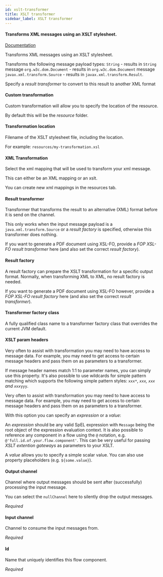 ```yaml
---
id: xslt-transformer
title: XSLT transformer
sidebar_label: XSLT transformer
---
```

#### Transforms XML messages using an XSLT stylesheet.
<a href="http://docs.spring.io/spring-integration/docs/2.1.x/reference/html/xml.html#xml-transformation" target="_blank">Documentation</a>

Transforms XML messages using an XSLT stylesheet.

Transforms the following message payload types:
<code>String</code> - results in <code>String</code> message
<code>org.w3c.dom.Document</code> - results in <code>org.w3c.dom.Document</code> message
<code>javax.xml.transform.Source</code> - results in <code>javax.xml.transform.Result</code>. 

Specify a <i> result transformer</i> to convert to this result to another XML format

#### Custom transformation
Custom transformation will allow you to specify the location of the resource.

By default this will be the <i>resource</i> folder.

#### Transformation location
Filename of the XSLT stylesheet file, including the location.

For example: <code>resources/my-transformation.xsl</code>

#### XML Transformation
Select the xml mapping that will be used to transform your xml message.

This can either be an XML mapping or an xslt.

You can create new xml mappings in the resources tab.

#### Result transformer
Transformer that transforms the result to an alternative (XML) format before it is send on the channel. 

This only works when the input message payload is a <code>java.xml.transform.Source</code> or a <i>result factory</i> is specified, otherwise this transformer does nothing.

If you want to generate a PDF document using XSL-FO, provide a <i>FOP XSL-FO result transformer</i> here (and also set the correct <i>result factory</i>).

#### Result factory
A result factory can prepare the XSLT transformation for a specific output format. Normally, when transforming XML to XML, no result factory is needed.

If you want to generate a PDF document using XSL-FO however, provide a <i>FOP XSL-FO result factory</i> here (and also set the correct <i>result transformer</i>).

#### Transformer factory class
A fully qualified class name to a transformer factory class that overrides the current JVM default.

#### XSLT param headers
Very often to assist with transformation you may need to have access to message data. For example, you may need to get access to certain message headers and pass them on as parameters to a transformer.

If message header names match 1:1 to parameter names, you can simply use this property. It's also possible to use wildcards for simple pattern matching which supports the following simple pattern styles: <code>xxx*</code>, <code>*xxx</code>, <code>*xxx*</code> and <code>xxx*yyy</code>.


Very often to assist with transformation you may need to have access to message data. For example, you may need to get access to certain message headers and pass them on as parameters to a transformer.

With this option you can specify an <i>expression</i> or a <i>value</i>:

An <i>expression</i> should be any valid SpEL expression with <code>Message</code> being the root object of the expression evaluation context. It is also possible to reference any component in a flow using the <code>@</code> notation, e.g. <code>@'full.id.of.your.flow.component'</code>. This can be very useful for passing <i>XSLT extention gateways</i> as parameters to your XSLT.

A <i>value</i> allows you to specify a simple scalar value. You can also use property placeholders (e.g. <code>${some.value}</code>).

#### Output channel
Channel where output messages should be sent after (successfully) processing the input message.

You can select the <code>nullChannel</code> here to silently drop the output messages.

<i>Required</i>

#### Input channel
Channel to consume the input messages from.

<i>Required</i>

#### Id
Name that uniquely identifies this flow component.

<i>Required</i>

